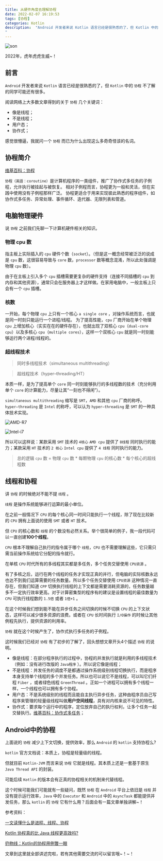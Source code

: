 ```yaml
---
title: 从硬件角度去理解协程
date: 2022-02-07 16:19:53
tags: [协程]
categories: Kotlin
description:  "Android 开发者来说 Kotlin 语言已经是很熟悉的了，但 Kotlin 中的 协程 不了解的同学可能还有很多。阅读网络上大多数文章得到的关于 协程 几个关键词：像是线程、不是线程、用户态、协作式。感觉很懵逼，我就问一个 协程 而已为什么出现这么多奇奇怪该的名词。。
"
---
```


![son](https://img-blog.csdnimg.cn/1d234942dce746f6a8127e49c6bddb66.png?x-oss-process=image/watermark,type_d3F5LXplbmhlaQ,shadow_50,text_Q1NETiBA6Z2Z6buY5Yqg6L29,size_20,color_FFFFFF,t_70,g_se,x_16#pic_center)

2022年，虎年虎虎生威~！

## 前言

`Android` 开发者来说 `Kotlin` 语言已经是很熟悉的了，但 `Kotlin` 中的 `协程` 不了解的同学可能还有很多。

阅读网络上大多数文章得到的关于 `协程` 几个关键词：

- 像是线程；
- 不是线程；
- 用户态；
- 协作式；

感觉很懵逼，我就问一个 `协程` 而已为什么出现这么多奇奇怪该的名词。

## 协程简介

[维基百科：协程](https://zh.wikipedia.org/wiki/%E5%8D%8F%E7%A8%8B)

`协程（英語：coroutine）`是计算机程序的一类组件，推广了协作式多任务的子例程，允许执行被挂起与被恢复。 相对子例程而言，协程更为一般和灵活，但在实践中使用没有子例程那样广泛。 协程更适合于用来实现彼此熟悉的程序组件，如协作式多任务、异常处理、事件循环、迭代器、无限列表和管道。

## 电脑物理硬件


说 `协程` 之前我们先聊一下计算机硬件相关的知识。


### 物理 cpu 数

指主板上实际插入的 `cpu` 硬件个数（`socket`）。（但是这一概念经常被泛泛的说成是 `cpu` 数，这很容易导致与 `core` 数，`processor` 数等概念混淆，所以此处强调是物理 `cpu` 数）。

由于在主板上引入多个 `cpu` 插槽需要更复杂的硬件支持（连接不同插槽的 `cpu` 到内存和其他资源），通常只会在服务器上才这样做。在家用电脑中，一般主板上只会有一个 `cpu` 插槽。

### 核数

一开始，每个物理 `cpu` 上只有一个核心 `a single core` ，对操作系统而言，也就是同一时刻只能运行一个进程/线程。 为了提高性能，`cpu` 厂商开始在单个物理 `cpu` 上增加核心（实实在在的硬件存在），也就出现了双核心 `cpu`（`dual-core cpu`）以及多核心 `cpu`（`multiple cores`），这样一个双核心 `cpu` 就是同一时刻能够运行两个进程/线程的。

### 超线程技术

> 同时多线程技术（simultaneous multithreading）

> 超线程技术（hyper–threading/HT）

本质一样，是为了提高单个 `core` 同一时刻能够执行的多线程数的技术（充分利用单个 `core` 的计算能力，尽量让其“一刻也不得闲”）。

`simultaneous multithreading` 缩写是 `SMT`，`AMD` 和其他 `cpu` 厂商的称呼。 `hyper–threading` 是 `Intel` 的称呼，可以认为 `hyper–threading` 是 `SMT` 的一种具体技术实现。

![AMD-R7](https://img-blog.csdnimg.cn/8071c3c733d5448f9084520e029ed5d3.png?x-oss-process=image/watermark,type_d3F5LXplbmhlaQ,shadow_50,text_Q1NETiBA6Z2Z6buY5Yqg6L29,size_20,color_FFFFFF,t_70,g_se,x_16#pic_center)


![Intel-i7](https://img-blog.csdnimg.cn/c862f543fac74f67b8fb7a4bb0522204.png?x-oss-process=image/watermark,type_d3F5LXplbmhlaQ,shadow_50,text_Q1NETiBA6Z2Z6buY5Yqg6L29,size_20,color_FFFFFF,t_70,g_se,x_16#pic_center)


所以可以这样说：某款采用 `SMT` 技术的 `4核心`  `AMD cpu` 提供了 `8线程` 同时执行的能力；某款采用 `HT` 技术的 `2 核心` `Intel cpu` 提供了 `4 线程` 同时执行的能力。

> 总的逻辑 `cpu` 数 = 物理 `cpu` 数 * 每颗物理 `cpu` 的核心数 * 每个核心的超线程数

## 线程和协程

讲 `协程` 的时候绝对不能不提 `线程` 。

`线程` 是操作系统能够进行运算的最小单位。

在之前一般情况下 `CPU` 的每个核心同一时间只能执行一个线程，除了现在比较新的 `CPU` 拥有上面说的使用 `SMT` 或者 `HT` 技术。

但 `CPU` 的核心数和 `线程` 的个数没有必然关系。举个很简单的例子，我一段代码可以一直创建**100个线程**。

`CPU` 根本不理解自己执行的指令属于哪个 `线程`，`CPU` 也不需要理解这些，它只需只需当前操作系统给它分配的指令就行。

在单核 `CPU` 时代所有的多线程其实都是多任务，多个任务交替使用 `CPU资源` 。

有了多核之后，运行在两个线程的任务才实现正真的并行，但电脑的实际核数永远也达不到我们运算需要的任务数量。所以多个任务交替使用 `CPU资源` 这种情况一直存在，但我们知道 `CPP` 切换执行线程的上下文都是需要消耗资源的，任务数量越多不一定执行效率更高。对于计算密集型的程序有的建议是设置线程的最佳数量为 `CPU` 可执行线程数的 `1.5倍` 或者 `1倍+1` 。

在这个时候我们想到能不能在异步任务之间切换的时候不切换 `CPU` 的上下文状态，这样可以减少很多资源的浪费。或者在 `CPU` 长时间执行 `I/O操作` 的时候让其他例程先执行，提供资源的利用率。

`协程` 就在这个时候产生了，协作式执行多任务的子例程。

这时候我们已经对 `协程` 有了初步的了解了，回头想想文章开头4个描述 `协程` 的说明。

- 像是线程：在部分程序执行的过程中，协程的并发执行就是利用的多线程技术（例如：没有进行改版的 `Java程序` ）。所以说它像是线程；
- 不是线程：并发任务的调度不是都通过操作系统级别线程切换执行，而是程序本身支持单个线程的多个并发任务。所以也可以说它不是线程，可以叫它们纤程 `Fiber` ，或者绿色线程 `GreenThread` 。正如一个进程可以拥有多个线程一样，一个线程也可以拥有多个协程。
- 用户态：不是系统级别的线程而且能自主执行异步任务，这种由程序员自己写程序来管理的轻量级线程叫做**用户空间线程**，具有对内核来说不可见的特性。
- 协作式：要求每个运行中的程序，定位放弃自己的执行权利，让多个任务一起交替执行。[维基百科：协作式多任务](https://zh.wikipedia.org/wiki/%E5%8D%8F%E4%BD%9C%E5%BC%8F%E5%A4%9A%E4%BB%BB%E5%8A%A1)；

## Android中的协程

上面说的 `协程` 减少上下文切换，提供效率，那么 `Android` 的 `kotlin` 支持协程么?

`kotlin` 官方文档说：本质上，协程是轻量级的线程。

但就目前 `Kotlin-JVM` 而言来说 `协程` 它就是线程。其本质上还是一套基于原生 `Java Thread API` 的封装。

可能后续 `Kotlin`  的版本会有正真的协程相关的机制来代替线程。

这个时候可能我们可能就有一些疑问，既然 `协程` 在 `Android` 平台上依旧是 `线程` 并没有提示运行效率，`Java` 中的  `Executor`  和  `Android` 中的 `AsyncTask` 都能提供并发任务，那么 `kotlin` 的 `协程` 它有什么用？后面会有一篇文章单独讲解~！

参考资料：

[一文读懂什么是进程、线程、协程](https://www.cnblogs.com/Survivalist/p/11527949.html)

[Kotlin 协程真的比 Java 线程更高效吗?](https://segmentfault.com/a/1190000021548651###)

[扔物线：Kotlin的协程用例瞥一眼](https://rengwuxian.com/kotlin-coroutines-1/)


文章到这里就全部讲述完啦，若有其他需要交流的可以留言哦~！~！